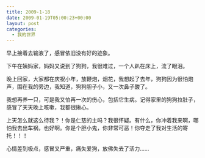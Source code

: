 ```yaml
---
title: 2009-1-18
date: 2009-01-19T05:00:23+00:00
layout: post
categories:
  - 我的世界
---
```


早上接着去输液了，感冒依旧没有好的迹象。

下午在姨妈家，妈妈又说到了狗狗，我很难过，一个人趴在床上，流了眼泪。

晚上回家，大家都在庆祝小年，放鞭炮，烟花，我想起了去年，狗狗因为很怕炮声，围在我的旁边，我知道，狗狗胆子小，又一次鼻子酸了。

我想再养一只，可是我又怕再一次的伤心，包括它生病。记得家里的狗狗拉肚子，感冒了天天晚上咳嗽，我都很揪心。

上天怎么就这么待我？！你是仁慈的主吗？我很怀疑。有什么，你冲着我来啊，哪怕我去出车祸，也好啊。你是个胆小鬼，你非常可恶！你夺走了我对生活的寄托！！！

心情差到极点，感冒又严重，痛失爱狗，放佛失去了活力……